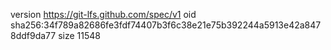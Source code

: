 version https://git-lfs.github.com/spec/v1
oid sha256:34f789a82686fe3fdf74407b3f6c38e21e75b392244a5913e42a8478ddf9da77
size 11548
